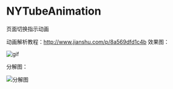 # NYTubeAnimation
页面切换指示动画

动画解析教程：http://www.jianshu.com/p/8a569dfd1c4b
效果图：


![gif](https://github.com/lfny2580832/NYTubeAnimation/blob/master/demo.gif)

分解图：


![分解图](https://github.com/lfny2580832/NYTubeAnimation/blob/master/分解图.png)
